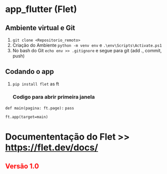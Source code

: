 # app_flutter (Flet)

## Ambiente virtual e Git
1. `git clone <Repositorio_remoto>`
2. Criação do Ambiente `python -m venv env` e `.\env\Scripts\Activate.ps1`
3. No bash do Git `echo env >> .gitignore` e segue para git (add ., commit, push)

## Codando o app
1. `pip install flet` as ft
   
   ### Codigo para abrir primeira janela
`def main(pagina: ft.page):`
    `pass`
    
`ft.app(target=main)`

# Documententação do Flet >> https://flet.dev/docs/

## <span style="color: red;">Versão 1.0</span>